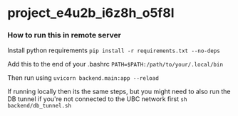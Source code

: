 # project_e4u2b_i6z8h_o5f8l

### How to run this in remote server
Install python requirements
`pip install -r requirements.txt --no-deps`

Add this to the end of your .bashrc
`PATH=$PATH:/path/to/your/.local/bin`

Then run using 
`uvicorn backend.main:app --reload`

If running locally then its the same steps, but you might need to also run the DB tunnel if you're not connected to the UBC network first
`sh backend/db_tunnel.sh`
